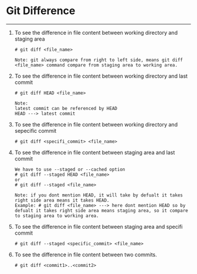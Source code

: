 # Git Difference
---
1. To see the difference in file content between working directory and staging area
    ~~~
    # git diff <file_name>
    
    Note: git always compare from right to left side, means git diff <file_name> command compare from staging area to working area.
    ~~~
    
2. To see the difference in file content between working directory and last commit
    ~~~
    # git diff HEAD <file_name>
    
    Note: 
    latest commit can be referenced by HEAD
    HEAD ---> latest commit
    ~~~
    
3. To see the difference in file content between working directory and sepecific commit
    ~~~
    # git diff <specifi_commit> <file_name>
    ~~~
    
4. To see the difference in file content between staging area and last commit
    ~~~
    We have to use --staged or --cached option
    # git diff --staged HEAD <file_name>
    or
    # git diff --staged <file_name>
    
    Note: if you dont mention HEAD, it will take by defualt it takes right side area means it takes HEAD.
    Example: # git diff <file_name> ---> here dont mention HEAD so by defualt it takes right side area means staging area, so it compare to staging area to working area.
    ~~~
    
5. To see the difference in file content between staging area and specifi commit
    ~~~
    # git diff --staged <specific_commit> <file_name>
    ~~~
    
6. To see the difference in file content between two commits.
    ~~~
    # git diff <commit1>..<commit2>
    ~~~

